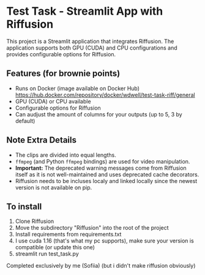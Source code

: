 # Test Task - Streamlit App with Riffusion

This project is a Streamlit application that integrates Riffusion. The application supports both GPU (CUDA) and CPU configurations and provides configurable options for Riffusion.

## Features (for brownie points)

- Runs on Docker (image available on Docker Hub) https://hub.docker.com/repository/docker/wdwell/test-task-riff/general
- GPU (CUDA) or CPU available
- Configurable options for Riffusion
- Can audjust the amount of columns for your outputs (up to 5, 3 by default)

## Note Extra Details

- The clips are divided into equal lengths.
- `ffmpeg` (and Python `ffmpeg` bindings) are used for video manipulation.
- **Important:** The deprecated warning messages come from Riffusion itself as it is not well-maintained and uses deprecated cache decorators.
- Riffusion needs to be incluses localy and linked locally since the newest version is not available on pip.

## To install

1. Clone Riffusion
2. Move the subdirectory "Riffusion" into the root of the project
3. Install requirements from requirements.txt
4. I use cuda 1.16 (that's what my pc supports), make sure your version is compatible (or update this one)
5. streamlit run test_task.py

Completed exclusively by me (Sofiia)
(but i didn't make riffusion obviously)
